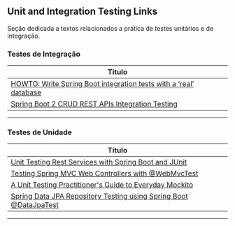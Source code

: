 ## Unit and Integration Testing Links

Seção dedicada a textos relacionados a prática de testes unitários e de integração.


### Testes de Integração
| **Titulo**  |
|---|
|[HOWTO: Write Spring Boot integration tests with a ‘real’ database] |
|[Spring Boot 2 CRUD REST APIs Integration Testing]|
------------

### Testes de Unidade
| **Titulo**  |
|---|
| [Unit Testing Rest Services with Spring Boot and JUnit] |
| [Testing Spring MVC Web Controllers with @WebMvcTest] |
| [A Unit Testing Practitioner's Guide to Everyday Mockito]|
| [Spring Data JPA Repository Testing using Spring Boot @DataJpaTest] |
------------
[Spring Data JPA Repository Testing using Spring Boot @DataJpaTest
]: <https://www.javaguides.net/2018/09/spring-data-jpa-repository-testing-using-spring-boot-datajpatest.html>
[A Unit Testing Practitioner's Guide to Everyday Mockito
]: <https://www.toptal.com/java/a-guide-to-everyday-mockito>
[Unit Testing Rest Services with Spring Boot and JUnit
]: <http://www.springboottutorial.com/unit-testing-for-spring-boot-rest-services>
[Testing Spring MVC Web Controllers with @WebMvcTest
]: <https://reflectoring.io/spring-boot-web-controller-test/>
[HOWTO: Write Spring Boot integration tests with a ‘real’ database]: <https://rieckpil.de/howto-write-spring-boot-integration-tests-with-a-real-database/>
[Spring Boot 2 CRUD REST APIs Integration Testing
]: <https://www.javaguides.net/2018/09/spring-boot-2-rest-apis-integration-testing.html>
